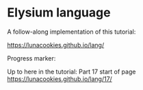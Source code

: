 # Elysium language

A follow-along implementation of this tutorial:

https://lunacookies.github.io/lang/


Progress marker:

Up to here in the tutorial: Part 17
start of page
https://lunacookies.github.io/lang/17/
